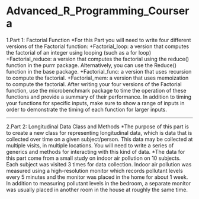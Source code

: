 # Advanced_R_Programming_Coursera
1.Part 1: Factorial Function
   *For this Part you will need to write four different versions of the Factorial function:
      +Factorial_loop: a version that computes the factorial of an integer using looping (such as a for loop)
      +Factorial_reduce: a version that computes the factorial using the reduce() function in the purrr package. Alternatively, you can          use the Reduce() function in the base package.
      +Factorial_func: a version that uses recursion to compute the factorial.
      +Factorial_mem: a version that uses memoization to compute the factorial.
After writing your four versions of the Factorial function, use the microbenchmark package to time the operation of these functions and provide a summary of their performance. In addition to timing your functions for specific inputs, make sure to show a range of inputs in order to demonstrate the timing of each function for larger inputs.
***
2.Part 2: Longitudinal Data Class and Methods
    *The purpose of this part is to create a new class for representing longitudinal data, which is data that is collected over time on a      given subject/person. This data may be collected at multiple visits, in multiple locations. You will need to write a series of            generics and methods for interacting with this kind of data.
    *The data for this part come from a small study on indoor air pollution on 10 subjects. Each subject was visited 3 times for data          collection. Indoor air pollution was measured using a high-resolution monitor which records pollutant levels every 5 minutes and the      monitor was placed in the home for about 1 week. In addition to measuring pollutant levels in the bedroom, a separate monitor was          usually placed in another room in the house at roughly the same time.

